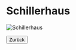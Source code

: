 <link rel="stylesheet" href="/Buchstadt-Leipzig/css/style.css">

# Schillerhaus

![Schillerhaus](https://upload.wikimedia.org/wikipedia/commons/4/49/Schillerhaus_Menckestrasse_Leipzig_2009.jpg)

<button type="button" onclick="history.back();">Zurück</button>

